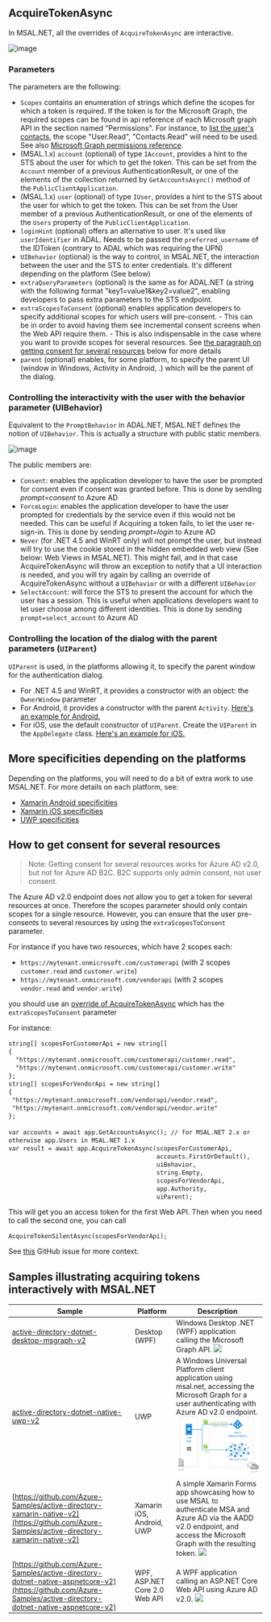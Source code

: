 ## AcquireTokenAsync
In MSAL.NET, all the overrides of ``AcquireTokenAsync`` are interactive. 

![image](https://user-images.githubusercontent.com/13203188/37063988-40e52368-2193-11e8-887e-e86b97c54d19.png)

### Parameters
The parameters are the following:
- ``Scopes`` contains an enumeration of strings which define the scopes for which a token is required. If the token is for the Microsoft Graph, the required scopes can be found in api reference of each Microsoft graph API in the section named "Permissions". For instance, to [list the user's contacts](https://developer.microsoft.com/en-us/graph/docs/api-reference/v1.0/api/user_list_contacts), the scope "User.Read", "Contacts.Read" will need to be used. See also [Microsoft Graph permissions reference](https://developer.microsoft.com/en-us/graph/docs/concepts/permissions_reference). 
- (MSAL.1.x) ``account`` (optional) of type ``IAccount``, provides a hint to the STS about the user for which to get the token. This can be set from the `Account` member of a previous AuthenticationResult, or one of the elements of the collection returned by ``GetAccountsAsync()`` method of the ``PublicClientApplication``. 
- (MSAL.1.x) ``user`` (optional) of type ``IUser``, provides a hint to the STS about the user for which to get the token. This can be set from the User member of a previous AuthenticationResult, or one of the elements of the ``Users`` property of the ``PublicClientApplication``. 
- ``loginHint`` (optional) offers an alternative to user. It's used like ``userIdentifier`` in ADAL. Needs to be passed the `preferred_username` of the IDToken (contrary to ADAL which was requiring the UPN)
- ``UIBehavior`` (optional) is the way to control, in MSAL.NET, the interaction between the user and the STS to enter credentials. It's different depending on the platform (See below)
- ``extraQueryParameters`` (optional) is the same as for ADAL.NET (a string with the following format "key1=value1&key2=value2", enabling developers to pass extra parameters to the STS endpoint. 
- ``extraScopesToConsent`` (optional) enables application developers to specify additional scopes for which users will pre-consent.
               - This can be in order to avoid having them see incremental consent screens when the Web API require them. 
               - This is also indispensable in the case where you want to provide scopes for several resources. See [the paragraph on getting consent for several resources](https://github.com/AzureAD/microsoft-authentication-library-for-dotnet/wiki/Acquiring-tokens-interactively#how-to-get-consent-for-several-resources) below for more details
- ``parent`` (optional) enables, for some platform, to specify the parent UI (window in Windows, Activity in Android, .) which will be the parent of the dialog.

### Controlling the interactivity with the user with the behavior parameter (UIBehavior)
Equivalent to the ``PromptBehavior`` in ADAL.NET, MSAL.NET defines the notion of ``UIBehavior``. This is actually a structure with public static members.

![image](https://user-images.githubusercontent.com/13203188/37064286-39d466e6-2194-11e8-9df9-b5f9ab36567e.png)

The public members are:
- ``Consent``: enables the application developer to have the user be prompted for consent even if consent was granted before. This is done by sending *prompt=consent* to Azure AD
- ``ForceLogin``: enables the application developer to have the user prompted for credentials by the service even if this would not be needed. This can be useful if Acquiring a token fails, to let the user re-sign-in. This is done by sending *prompt=login* to Azure AD
- ``Never`` (for .NET 4.5 and WinRT only) will not prompt the user, but instead will try to use the cookie stored in the hidden embedded web view (See below: Web Views in MSAL.NET). This might fail, and in that case AcquireTokenAsync will throw an exception to notify that a UI interaction is needed, and you will try again by calling an override of AcquireTokenAsync without a ``UIBehavior`` or with a different ``UIBehavior``
- ``SelectAccount``: will force the STS to present the account for which the user has a session. This is useful when applications developers want to let user choose among different identities. This is done by sending ``prompt=select_account`` to Azure AD

### Controlling the location of the dialog with the parent parameters (``UIParent``)
``UIParent`` is used, in the platforms allowing it, to specify the parent window for the authentication dialog. 
- For .NET 4.5 and WinRT, it provides a constructor with an object: the ``OwnerWindow`` parameter
- For Android, it provides a constructor with the parent ``Activity``. [Here's an example for Android.](https://github.com/Azure-Samples/active-directory-xamarin-native-v2/blob/master/UserDetailsClient/UserDetailsClient.Droid/MainActivity.cs#L23)
- For iOS, use the default constructor of `UIParent`. Create the `UIParent` in the `AppDelegate` class. [Here's an example for iOS.](https://github.com/Azure-Samples/active-directory-xamarin-native-v2/blob/master/UserDetailsClient/UserDetailsClient.iOS/AppDelegate.cs#L28)

## More specificities depending on the platforms
Depending on the platforms, you will need to do a bit of extra work to use MSAL.NET. For more details on each platform, see:
- [Xamarin Android specificities](Xamarin-android-specificities)
- [Xamarin iOS specificities](Xamarin-ios-specificities) 
- [UWP specificities](uwp-specificities) 

## How to get consent for several resources

> Note: Getting consent for several resources works for Azure AD v2.0, but not for Azure AD B2C. B2C supports only admin consent, not user consent.

The Azure AD v2.0 endpoint does not allow you to get a token for several resources at once. Therefore the scopes parameter should only contain scopes for a single resource. However, you can ensure that the user pre-consents to several resources by using the `extraScopesToConsent` parameter.

For instance if you have two resources, which have 2 scopes each:
- `https://mytenant.onmicrosoft.com/customerapi` (with 2 scopes `customer.read` and `customer.write`)
- `https://mytenant.onmicrosoft.com/vendorapi` (with 2 scopes `vendor.read` and `vendor.write`)

you should use an [override of AcquireTokenAsync](https://docs.microsoft.com/en-us/dotnet/api/microsoft.identity.client.publicclientapplication.acquiretokenasync?view=azure-dotnet#Microsoft_Identity_Client_PublicClientApplication_AcquireTokenAsync_System_Collections_Generic_IEnumerable_System_String__System_String_Microsoft_Identity_Client_UIBehavior_System_String_System_Collections_Generic_IEnumerable_System_String__System_String_Microsoft_Identity_Client_UIParent_) which has the `extraScopesToConsent` parameter

For instance:
```CSharp
string[] scopesForCustomerApi = new string[]
{
  "https://mytenant.onmicrosoft.com/customerapi/customer.read",
  "https://mytenant.onmicrosoft.com/customerapi/customer.write"
};
string[] scopesForVendorApi = new string[] 
{
 "https://mytenant.onmicrosoft.com/vendorapi/vendor.read", 
 "https://mytenant.onmicrosoft.com/vendorapi/vendor.write" 
};

var accounts = await app.GetAccountsAsync(); // for MSAL.NET 2.x or otherwise app.Users in MSAL.NET 1.x
var result = await app.AcquireTokenAsync(scopesForCustomerApi, 
                                         accounts.FirstOrDefault(), 
                                         uiBehavior, 
                                         string.Empty, 
                                         scopesForVendorApi,
                                         app.Authority,
                                         uiParent); 
```

This will get you an access token for the first Web API.
Then when you need to call the second one, you can call

```CSharp
AcquireTokenSilentAsync(scopesForVendorApi);
```

See [this](https://github.com/AzureAD/microsoft-authentication-library-for-dotnet/issues/550#issuecomment-383572227) GitHub issue for more context.

## Samples illustrating acquiring tokens interactively with MSAL.NET
Sample | Platform | Description 
------ | -------- | -----------
[active-directory-dotnet-desktop-msgraph-v2](http://github.com/azure-samples/active-directory-dotnet-desktop-msgraph-v2) | Desktop (WPF) | Windows Desktop .NET (WPF) application calling the Microsoft Graph API. ![](https://github.com/Azure-Samples/active-directory-dotnet-desktop-msgraph-v2/blob/master/ReadmeFiles/Topology.png)
[active-directory-dotnet-native-uwp-v2](https://github.com/azure-samples/active-directory-dotnet-native-uwp-v2) | UWP | A Windows Universal Platform client application using msal.net, accessing the Microsoft Graph for a user authenticating with Azure AD v2.0 endpoint. ![](https://github.com/Azure-Samples/active-directory-dotnet-native-uwp-v2/blob/master/ReadmeFiles/Topology.png)
[https://github.com/Azure-Samples/active-directory-xamarin-native-v2](https://github.com/Azure-Samples/active-directory-xamarin-native-v2) | Xamarin iOS, Android, UWP | A simple Xamarin Forms app showcasing how to use MSAL to authenticate MSA and Azure AD via the AADD v2.0 endpoint, and access the Microsoft Graph with the resulting token. ![](https://github.com/Azure-Samples/active-directory-xamarin-native-v2/blob/master/ReadmeFiles/Topology.png)
[https://github.com/Azure-Samples/active-directory-dotnet-native-aspnetcore-v2](https://github.com/Azure-Samples/active-directory-dotnet-native-aspnetcore-v2) | WPF, ASP.NET Core 2.0 Web API | A WPF application calling an ASP.NET Core Web API using Azure AD v2.0. ![](https://github.com/Azure-Samples/active-directory-dotnet-native-aspnetcore-v2/blob/master/ReadmeFiles/topology.png)
